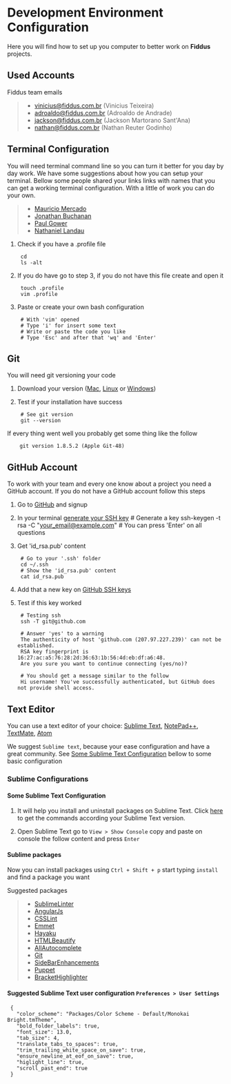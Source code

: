 # Development Environment Configuration


Here you will find how to set up you computer to better work on **Fiddus** projects.

## Used Accounts

Fiddus team emails

> - <vinicius@fiddus.com.br> (Vinicius Teixeira)
> - <adroaldo@fiddus.com.br> (Adroaldo de Andrade)
> - <jackson@fiddus.com.br> (Jackson Martorano Sant'Ana)
> - <nathan@fiddus.com.br> (Nathan Reuter Godinho)


## Terminal Configuration

You will need terminal command line so you can turn it better for you day by day work. We have some suggestions about how you can setup your terminal. Bellow some people shared your links links with names that you can get a working terminal configuration. With a little of work you can do your own.

> - [Mauricio Mercado](https://gist.github.com/maumercado/3354613)
> - [Jonathan Buchanan](https://gist.github.com/insin/1425703)
> - [Paul Gower](https://github.com/pmgower/Mac-Profile-Settings-bash/blob/master/.bash_profile)
> - [Nathaniel Landau](http://natelandau.com/my-mac-osx-bash_profile/)

1. Check if you have a .profile file

        cd
        ls -alt

2. If you do have go to step 3, if you do not have this file create and open it

        touch .profile
        vim .profile

3. Paste or create your own bash configuration

        # With 'vim' opened
        # Type 'i' for insert some text
        # Write or paste the code you like
        # Type 'Esc' and after that 'wq' and 'Enter'


## Git

You will need git versioning your code

1. Download your version ([Mac](http://git-scm.com/download/mac), [Linux](http://git-scm.com/download/linux) or [Windows](http://git-scm.com/download/windows))

2. Test if your installation have success

        # See git version
        git --version

  If every thing went well you probably get some thing like the follow

        git version 1.8.5.2 (Apple Git-48)


## GitHub Account

To work with your team and every one know about a project you need a GitHub account. If you do not have a GitHub account follow this steps

1. Go to [GitHub](https://github.com/) and signup

2. In your terminal [generate your SSH key](https://help.github.com/articles/generating-ssh-keys)
        # Generate a key
        ssh-keygen -t rsa -C "your_email@example.com"
        # You can press 'Enter' on all questions

3. Get 'id_rsa.pub' content

        # Go to your '.ssh' folder
        cd ~/.ssh
        # Show the 'id_rsa.pub' content
        cat id_rsa.pub

4. Add that a new key on [GitHub SSH keys](https://github.com/settings/ssh) 

5. Test if this key worked

        # Testing ssh
        ssh -T git@github.com

        # Answer 'yes' to a warning
        The authenticity of host 'github.com (207.97.227.239)' can not be established.
        RSA key fingerprint is 16:27:ac:a5:76:28:2d:36:63:1b:56:4d:eb:df:a6:48.
        Are you sure you want to continue connecting (yes/no)?
        
        # You should get a message similar to the follow
        Hi username! You've successfully authenticated, but GitHub does not provide shell access.

## Text Editor

You can use a text editor of your choice: [Sublime Text](http://www.sublimetext.com/), [NotePad++](http://notepad-plus-plus.org/), [TextMate](http://macromates.com/), [Atom](https://atom.io/)

We suggest `Sublime text`, because your ease configuration and have a great community. See [Some Sublime Text Configuration](#sublime) bellow to some basic configuration


### Sublime Configurations

#### Some Sublime Text Configuration

1. It will help you install and uninstall packages on Sublime Text. Click [here](https://sublime.wbond.net/installation) to get the commands according your Sublime Text version.

2. Open Sublime Text go to `View > Show Console` copy and paste on console the follow content and press `Enter`


#### Sublime packages

Now you can install packages using `Ctrl + Shift + p` start typing `install` and find a package you want

Suggested packages

> - [SublimeLinter](https://github.com/SublimeLinter/SublimeLinter-for-ST2)
> - [AngularJs](https://github.com/angular-ui/AngularJS-sublime-package)
> - [CSSLint](https://github.com/austinhappel/sublime-csslint)
> - [Emmet](https://github.com/sergeche/emmet-sublime)
> - [Hayaku](https://github.com/hayaku/hayaku)
> - [HTMLBeautify](https://github.com/rareyman/HTMLBeautify)
> - [AllAutocomplete]()
> - [Git]()
> - [SideBarEnhancements]()
> - [Puppet]()
> - [BracketHighlighter]()


#### Suggested Sublime Text user configuration `Preferences > User Settings`

     {
       "color_scheme": "Packages/Color Scheme - Default/Monokai Bright.tmTheme",
       "bold_folder_labels": true,
       "font_size": 13.0,
       "tab_size": 4,
       "translate_tabs_to_spaces": true,
       "trim_trailing_white_space_on_save": true,
       "ensure_newline_at_eof_on_save": true,
       "higlight_line": true,
       "scroll_past_end": true
     }

